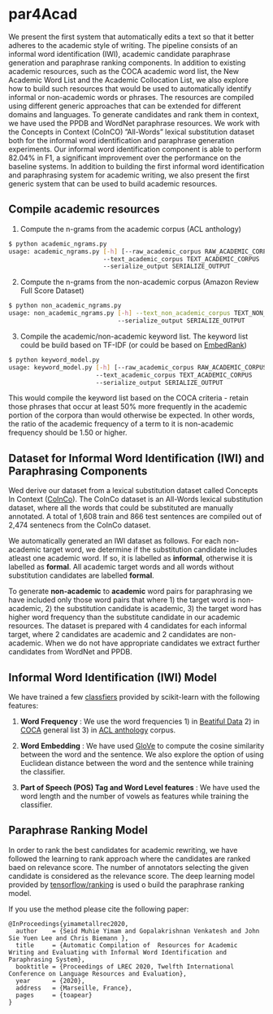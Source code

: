 # par4Acad

We present the first system that automatically edits a text so that it better adheres to the academic style of writing. The pipeline consists of an informal word identification (IWI), academic  candidate  paraphrase generation and paraphrase ranking  components. In addition to existing academic resources, such as the COCA academic word list, the New Academic Word List and the Academic Collocation List, we also explore how to build such resources that would be used to automatically identify informal or  non-academic words or phrases. The resources are compiled using different generic approaches that can be extended for different domains and languages. To generate candidates and rank them in context, we have used the PPDB and WordNet paraphrase resources.  We work with the Concepts in  Context (CoInCO) ”All-Words” lexical substitution dataset both for the informal word identification and paraphrase generation experiments. Our informal word identification component is able to perform 82.04% in F1, a significant improvement over the performance on the baseline systems. In addition to building the first informal word identification and paraphrasing system for academic writing, we also present the first generic system that can be used to build academic resources.

## Compile academic resources

1. Compute the n-grams from the academic corpus (ACL anthology)
```bash
$ python academic_ngrams.py
usage: academic_ngrams.py [-h] [--raw_academic_corpus RAW_ACADEMIC_CORPUS]
                          --text_academic_corpus TEXT_ACADEMIC_CORPUS
                          --serialize_output SERIALIZE_OUTPUT
```

2. Compute the n-grams from the non-academic corpus (Amazon Review Full Score Dataset)
```bash
$ python non_academic_ngrams.py
usage: non_academic_ngrams.py [-h] --text_non_academic_corpus TEXT_NON_ACADEMIC_CORPUS 
                              --serialize_output SERIALIZE_OUTPUT
```

3. Compile the academic/non-academic keyword list. The keyword list could be build based on TF-IDF (or could be based on [EmbedRank](https://github.com/swisscom/ai-research-keyphrase))
```bash
$ python keyword_model.py
usage: keyword_model.py [-h] [--raw_academic_corpus RAW_ACADEMIC_CORPUS]
                        --text_academic_corpus TEXT_ACADEMIC_CORPUS
                        --serialize_output SERIALIZE_OUTPUT
```
This would compile the keyword list based on the COCA criteria - retain those phrases that occur at least 50% more frequently in the academic portion of the corpora than would otherwise be expected. In other words, the ratio of the academic frequency of a term to it is non-academic frequency should be 1.50 or higher.

## Dataset for Informal Word Identification (IWI) and Paraphrasing Components

Wed derive our dataset from a lexical substitution dataset called Concepts In Context ([CoInCo](https://www.ims.uni-stuttgart.de/forschung/ressourcen/korpora/coinco.html)). The CoInCo dataset is an All-Words lexical substitution dataset, where all the words that could be substituted are manually annotated. A total of 1,608 train and 866 test sentences are compiled out of 2,474 sentenecs from the CoInCo dataset. 

We automatically generated an IWI dataset as follows. For each non-academic target word, we determine if the substitution candidate includes atleast one academic word. If so, it is labelled as **informal**, otherwise it is labelled as **formal**. All academic target words and all words without substitution candidates are labelled **formal**.

To generate **non-academic** to **academic** word pairs for paraphrasing we have included only those word pairs that where 1) the target word is non-academic, 2) the substitution candidate is academic, 3) the target word has higher word frequency than the substitute candidate in our academic resources. The dataset is prepared with 4 candidates for each informal target, where 2 candidates are academic and 2 candidates are non-academic. When we do not have appropriate candidates we extract further candidates from WordNet and PPDB.

## Informal Word Identification (IWI) Model

We have trained a few [classfiers](IWI.ipynb) provided by scikit-learn with the following features:

1. **Word Frequency** : We use the word frequencies 1) in [Beatiful Data](https://norvig.com/ngrams/) 2) in [COCA](https://www.english-corpora.org/coca/) general list 3) in [ACL anthology](https://acl-arc.comp.nus.edu.sg/) corpus.

2. **Word Embedding** : We have used [GloVe](https://nlp.stanford.edu/projects/glove/) to compute the cosine similarity between the word and the sentence. We also explore the option of using Euclidean distance between the word and the sentence while training the classifier.

3. **Part of Speech (POS) Tag and Word Level features** : We have used the word length and the number of vowels as features while training the classifier.

## Paraphrase Ranking Model

In order to rank the best candidates for academic rewriting, we have followed the learning to rank approach where the candidates are ranked baed on relevance score. The number of annotators selecting the given candidate is considered as the relevance score. The deep learning model provided by [tensorflow/ranking](https://github.com/tensorflow/ranking) is used o build the paraphrase ranking model.

If you use the method please cite the following paper:

```
@InProceedings{yimametallrec2020,
  author    = {Seid Muhie Yimam and Gopalakrishnan Venkatesh and John Sie Yuen Lee and Chris Biemann },
  title     = {Automatic Compilation of  Resources for Academic Writing and Evaluating with Informal Word Identification and Paraphrasing System},
  booktitle = {Proceedings of LREC 2020, Twelfth International Conference on Language Resources and Evaluation},
  year      = {2020},
  address   = {Marseille, France},
  pages     = {toapear}
}
```
